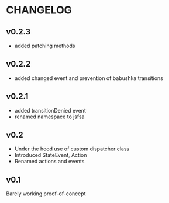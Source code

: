 # CHANGELOG

## v0.2.3

* added patching methods

## v0.2.2

* added changed event and prevention of babushka transitions

## v0.2.1

* added transitionDenied event
* renamed namespace to jsfsa

## v0.2

* Under the hood use of custom dispatcher class
* Introduced StateEvent, Action
* Renamed actions and events  

## v0.1
Barely working proof-of-concept
